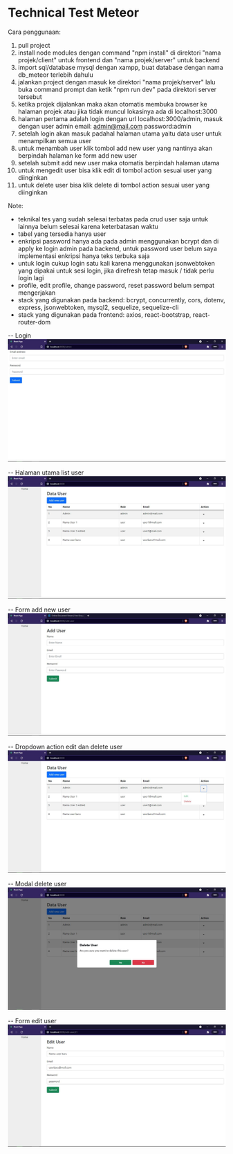 # Technical Test Meteor

Cara penggunaan: 
1. pull project
2. install node modules dengan command "npm install" di direktori "nama projek/client" untuk frontend dan "nama projek/server" untuk backend
3. import sql/database mysql dengan xampp, buat database dengan nama db_meteor terlebih dahulu
4. jalankan project dengan masuk ke direktori "nama projek/server" lalu buka command prompt dan ketik "npm run dev" pada direktori server tersebut
5. ketika projek dijalankan maka akan otomatis membuka browser ke halaman projek atau jika tidak muncul lokasinya ada di localhost:3000
6. halaman pertama adalah login dengan url localhost:3000/admin, masuk dengan user admin email: admin@mail.com password:admin
7. setelah login akan masuk padahal halaman utama yaitu data user untuk menampilkan semua user
8. untuk menambah user klik tombol add new user yang nantinya akan berpindah halaman ke form add new user
9. setelah submit add new user maka otomatis berpindah halaman utama
10. untuk mengedit user bisa klik edit di tombol action sesuai user yang diinginkan
11. untuk delete user bisa klik delete di tombol action sesuai user yang diinginkan

Note: 
- teknikal tes yang sudah selesai terbatas pada crud user saja untuk lainnya belum selesai karena keterbatasan waktu
- tabel yang tersedia hanya user 
- enkripsi password hanya ada pada admin menggunakan bcrypt dan di apply ke login admin pada backend, untuk password user belum saya implementasi enkripsi hanya teks terbuka saja
- untuk login cukup login satu kali karena menggunakan jsonwebtoken yang dipakai untuk sesi login, jika direfresh tetap masuk / tidak perlu login lagi
- profile, edit profile, change password, reset password belum sempat mengerjakan
- stack yang digunakan pada backend: bcrypt, concurrently, cors, dotenv, express, jsonwebtoken, mysql2, sequelize, sequelize-cli
- stack yang digunakan pada frontend: axios, react-bootstrap, react-router-dom

-- Login
![alt text](https://github.com/isrovi/tes-meteor/blob/master/1.JPG)

-- Halaman utama list user
![alt text](https://github.com/isrovi/tes-meteor/blob/master/2.JPG)

-- Form add new user
![alt text](https://github.com/isrovi/tes-meteor/blob/master/6.JPG)

-- Dropdown action edit dan delete user
![alt text](https://github.com/isrovi/tes-meteor/blob/master/3.JPG)

-- Modal delete user 
![alt text](https://github.com/isrovi/tes-meteor/blob/master/4.JPG)

-- Form edit user
![alt text](https://github.com/isrovi/tes-meteor/blob/master/5.JPG)

